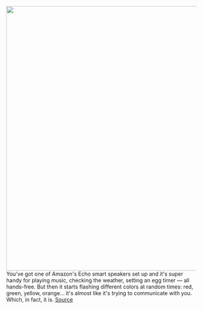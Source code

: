 <img src='https://cdn.vox-cdn.com/thumbor/-T1tMr0A6po-wnW8EPAVTOVorQ0=/0x0:2040x1360/1200x800/filters:focal(895x936:1221x1262)/cdn.vox-cdn.com/uploads/chorus_image/image/70051325/dseifert_201020_4247_0003.0.0.jpg' width='700px' /><br/>
You've got one of Amazon's Echo smart speakers set up and it's super handy for playing music, checking the weather, setting an egg timer — all hands-free. But then it starts flashing different colors at random times: red, green, yellow, orange... it's almost like it's trying to communicate with you. Which, in fact, it is.
<a href='https://www.theverge.com/22747275/amazon-echo-speaker-alexa-flashing-green-red-orange-yellow'> Source <a/>